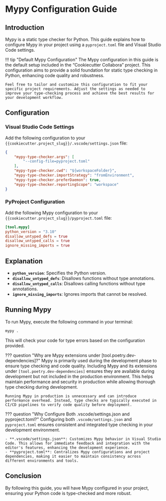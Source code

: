 # Mypy Configuration Guide

## Introduction

Mypy is a static type checker for Python. This guide explains how to
configure Mypy in your project using a `pyproject.toml` file and Visual
Studio Code settings.

!!! tip "Default Mypy Configuration"
    The Mypy configuration in this guide is the default setup included
    in the “Cookiecutter Collabora” project. This configuration aims to
    provide a solid foundation for static type checking in Python,
    enhancing code quality and robustness.

    Feel free to tailor and customize this configuration to fit your 
    specific project requirements. Adjust the settings as needed to 
    improve your type-checking process and achieve the best results for
    your development workflow.

## Configuration

### Visual Studio Code Settings

Add the following configuration to your
`{{cookiecutter.project_slug}}/.vscode/settings.json` file:

```json
{
    "mypy-type-checker.args": [
        "--config-file=pyproject.toml"
    ],
    "mypy-type-checker.cwd": "${workspaceFolder}",
    "mypy-type-checker.importStrategy": "fromEnvironment",
    "mypy-type-checker.preferDaemon": true,
    "mypy-type-checker.reportingScope": "workspace"
}
```

### PyProject Configuration

Add the following Mypy configuration to your
`{{cookiecutter.project_slug}}/pyproject.toml` file:

```toml
[tool.mypy]
python_version = "3.10"
disallow_untyped_defs = true
disallow_untyped_calls = true
ignore_missing_imports = true
```

## Explanation

- **`python_version`**: Specifies the Python version.
- **`disallow_untyped_defs`**: Disallows functions without type annotations.
- **`disallow_untyped_calls`**: Disallows calling functions without type annotations.
- **`ignore_missing_imports`**: Ignores imports that cannot be resolved.

## Running Mypy

To run Mypy, execute the following command in your terminal:

```sh
mypy .
```

This will check your code for type errors based on the configuration
provided.

??? question "Why are Mypy extensions under [tool.poetry.dev-dependencies]?"
    Mypy is primarily used during the development phase to ensure type checking and code quality. Including Mypy and its extensions under `[tool.poetry.dev-dependencies]` ensures they are available during development but not included in the production environment. This helps maintain performance and security in production while allowing thorough type checking during development.

    Running Mypy in production is unnecessary and can introduce performance overhead. Instead, type checks are typically executed in CI/CD pipelines to verify code quality before deployment.

??? question "Why Configure Both .vscode/settings.json and pyproject.toml?"
    Configuring both `.vscode/settings.json` and `pyproject.toml` ensures consistent and integrated type checking in your development environment.

    - **.vscode/settings.json**: Customizes Mypy behavior in Visual Studio Code. This allows for immediate feedback and integration with the editor's features, enhancing the development experience.
    - **pyproject.toml**: Centralizes Mypy configurations and project dependencies, making it easier to maintain consistency across different environments and tools.

## Conclusion

By following this guide, you will have Mypy configured in your project,
ensuring your Python code is type-checked and more robust.
